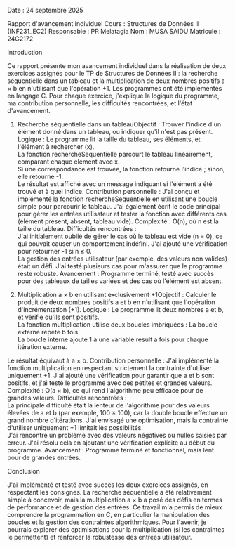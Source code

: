 Date : 24 septembre 2025


Rapport d'avancement individuel
Cours : Structures de Données II (INF231_EC2)
Responsable : PR Melatagia
Nom : MUSA SAIDU 
Matricule : 24G2172

Introduction

Ce rapport présente mon avancement individuel dans la réalisation de deux exercices assignés pour le TP de Structures de Données II : la recherche séquentielle dans un tableau et la multiplication de deux nombres positifs a × b en n'utilisant que l'opération +1. Les programmes ont été implémentés en langage C. Pour chaque exercice, j'explique la logique du programme, ma contribution personnelle, les difficultés rencontrées, et l'état d'avancement.

1. Recherche séquentielle dans un tableauObjectif : Trouver l'indice d'un élément donné dans un tableau, ou indiquer qu'il n'est pas présent.
Logique :  Le programme lit la taille du tableau, ses éléments, et l'élément à rechercher (x).  
La fonction rechercheSequentielle parcourt le tableau linéairement, comparant chaque élément avec x.  
Si une correspondance est trouvée, la fonction retourne l'indice ; sinon, elle retourne -1.  
Le résultat est affiché avec un message indiquant si l'élément a été trouvé et à quel indice.
Contribution personnelle : J'ai conçu et implémenté la fonction rechercheSequentielle en utilisant une boucle simple pour parcourir le tableau. J'ai également écrit le code principal pour gérer les entrées utilisateur et tester la fonction avec différents cas (élément présent, absent, tableau vide).
Complexité : O(n), où n est la taille du tableau.
Difficultés rencontrées :  
J'ai initialement oublié de gérer le cas où le tableau est vide (n = 0), ce qui pouvait causer un comportement indéfini. J'ai ajouté une vérification pour retourner -1 si n ≤ 0.  
La gestion des entrées utilisateur (par exemple, des valeurs non valides) était un défi. J'ai testé plusieurs cas pour m'assurer que le programme reste robuste.
Avancement : Programme terminé, testé avec succès pour des tableaux de tailles variées et des cas où l'élément est absent.

2. Multiplication a × b en utilisant exclusivement +1Objectif : Calculer le produit de deux nombres positifs a et b en n'utilisant que l'opération d'incrémentation (+1).
Logique :  Le programme lit deux nombres a et b, et vérifie qu'ils sont positifs.  
La fonction multiplication utilise deux boucles imbriquées :  La boucle externe répète b fois.  
La boucle interne ajoute 1 à une variable result a fois pour chaque itération externe.
Le résultat équivaut à a × b.
Contribution personnelle : J'ai implémenté la fonction multiplication en respectant strictement la contrainte d'utiliser uniquement +1. J'ai ajouté une vérification pour garantir que a et b sont positifs, et j'ai testé le programme avec des petites et grandes valeurs.
Complexité : O(a × b), ce qui rend l'algorithme peu efficace pour de grandes valeurs.
Difficultés rencontrées :  
La principale difficulté était la lenteur de l'algorithme pour des valeurs élevées de a et b (par exemple, 100 × 100), car la double boucle effectue un grand nombre d'itérations. J'ai envisagé une optimisation, mais la contrainte d'utiliser uniquement +1 limitait les possibilités.  
J'ai rencontré un problème avec des valeurs négatives ou nulles saisies par erreur. J'ai résolu cela en ajoutant une vérification explicite au début du programme.
Avancement : Programme terminé et fonctionnel, mais lent pour de grandes entrées.

Conclusion

J'ai implémenté et testé avec succès les deux exercices assignés, en respectant les consignes. La recherche séquentielle a été relativement simple à concevoir, mais la multiplication a × b a posé des défis en termes de performance et de gestion des entrées. Ce travail m'a permis de mieux comprendre la programmation en C, en particulier la manipulation des boucles et la gestion des contraintes algorithmiques. Pour l'avenir, je pourrais explorer des optimisations pour la multiplication (si les contraintes le permettent) et renforcer la robustesse des entrées utilisateur.